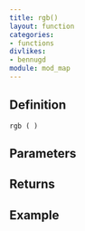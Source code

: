 ```yaml
---
title: rgb()
layout: function
categories:
- functions
divlikes:
- bennugd
module: mod_map
---
```


## Definition

    rgb ( )

## Parameters

## Returns

## Example
